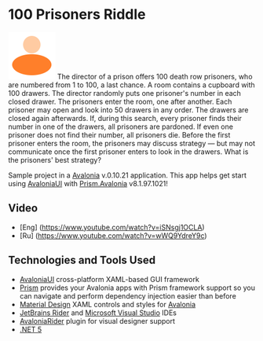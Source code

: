 # 100 Prisoners Riddle
![](https://github.com//Sawa121212/100-Prisoners-Riddle/blob/master/Prisoner.png?raw=true) The director of a prison offers 100 death row prisoners, who are numbered from 1 to 100, a last chance. A room contains a cupboard with 100 drawers. The director randomly puts one prisoner's number in each closed drawer. The prisoners enter the room, one after another. Each prisoner may open and look into 50 drawers in any order. The drawers are closed again afterwards. If, during this search, every prisoner finds their number in one of the drawers, all prisoners are pardoned. If even one prisoner does not find their number, all prisoners die. Before the first prisoner enters the room, the prisoners may discuss strategy — but may not communicate once the first prisoner enters to look in the drawers. What is the prisoners' best strategy?

Sample project in a [Avalonia](https://github.com/AvaloniaUI/Avalonia) v.0.10.21 application. This app helps get start using [AvaloniaUI](https://github.com/AvaloniaUI/Avalonia) with [Prism.Avalonia](https://github.com/AvaloniaCommunity/Prism.Avalonia) v8.1.97.1021!

## Video
- [Eng] (https://www.youtube.com/watch?v=iSNsgj1OCLA)
- [Ru] (https://www.youtube.com/watch?v=wWQ9YdreY9c)

## Technologies and Tools Used
- [AvaloniaUI](https://github.com/AvaloniaUI/Avalonia) cross-platform XAML-based GUI framework
- [Prism](https://github.com/AvaloniaCommunity/Prism.Avalonia) provides your Avalonia apps with Prism framework support so you can navigate and perform dependency injection easier than before
- [Material Design](https://github.com/AvaloniaCommunity/Material.Avalonia) XAML controls and styles for [Avalonia](https://github.com/AvaloniaUI/Avalonia)
- [JetBrains Rider](https://www.jetbrains.com/rider/) and [Microsoft Visual Studio](https://visualstudio.microsoft.com/) IDEs
- [AvaloniaRider](https://github.com/fornever/avaloniarider) plugin for visual designer support
- [.NET 5](https://dotnet.microsoft.com/en-us/download/dotnet/5.0)

